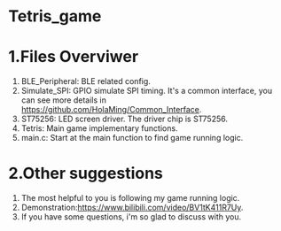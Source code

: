 
# Tetris_game
# 1.Files Overviwer
1. BLE_Peripheral: BLE related config.
2. Simulate_SPI: GPIO simulate SPI timing. It's a common interface, you can see more details in https://github.com/HolaMing/Common_Interface.
3. ST75256: LED screen driver. The driver chip is ST75256.
4. Tetris: Main game implementary functions.
5. main.c: Start at the main function to  find game running logic.
# 2.Other suggestions
1. The most helpful to you is following my game running logic.
2. Demonstration:https://www.bilibili.com/video/BV1tK411R7Uy.
3. If you have some questions, i'm so glad to discuss with you.


